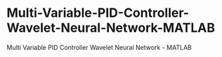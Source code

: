 # Multi-Variable-PID-Controller-Wavelet-Neural-Network-MATLAB
Multi Variable PID Controller Wavelet Neural Network - MATLAB
